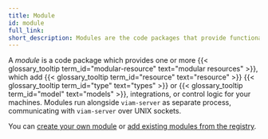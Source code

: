 ```yaml
---
title: Module
id: module
full_link:
short_description: Modules are the code packages that provide functionality like drivers, integrations, and control logic to your machines.
---
```


A _module_ is a code package which provides one or more {{< glossary_tooltip term_id="modular-resource" text="modular resources" >}}, which add {{< glossary_tooltip term_id="resource" text="resource" >}} {{< glossary_tooltip term_id="type" text="types" >}} or {{< glossary_tooltip term_id="model" text="models" >}}, integrations, or control logic for your machines.
Modules run alongside `viam-server` as separate process, communicating with `viam-server` over UNIX sockets.

You can [create your own module](/operate/modules/other-hardware/create-module/) or [add existing modules from the registry](/operate/modules/supported-hardware/).
